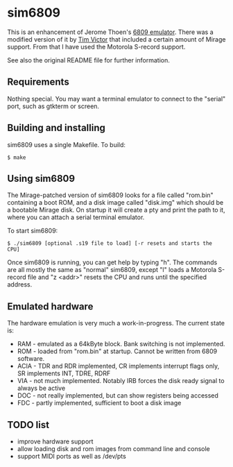 sim6809
=======

This is an enhancement of Jerome Thoen's [6809 emulator](http://membres.multimania.fr/jth/6809.html).  There was a modified version of it by [Tim Victor](http://www.gweep.net/~shifty/music/mirage.html) that included a certain amount of Mirage support.  From that I have used the Motorola S-record support.

See also the original README file for further information.

Requirements
-----------

Nothing special.
You may want a terminal emulator to connect to the "serial" port, such as gtkterm or screen.

Building and installing
---------------------

sim6809 uses a single Makefile.  To build:

    $ make
    
Using sim6809
------------

The Mirage-patched version of sim6809 looks for a file called "rom.bin" containing a boot ROM, and a disk image called "disk.img" which should be a bootable Mirage disk.  On startup it will create a pty and print the path to it, where you can attach a serial terminal emulator.

To start sim6809:

    $ ./sim6809 [optional .s19 file to load] [-r resets and starts the CPU]
    
Once sim6809 is running, you can get help by typing "h".  The commands are all mostly the same as "normal" sim6809, except "l" loads a Motorola S-record file and "z &lt;addr&gt;" resets the CPU and runs until the specified address.

Emulated hardware
---------------

The hardware emulation is very much a work-in-progress.  The current state is:

* RAM - emulated as a 64kByte block.  Bank switching is not implemented.
* ROM - loaded from "rom.bin" at startup. Cannot be written from 6809 software.
* ACIA - TDR and RDR implemented, CR implements interrupt flags only, SR implements INT, TDRE, RDRF
* VIA - not much implemented. Notably IRB forces the disk ready signal to always be active
* DOC - not really implemented, but can show registers being accessed
* FDC - partly implemented, sufficient to boot a disk image

TODO list
--------

* improve hardware support
* allow loading disk and rom images from command line and console
* support MIDI ports as well as /dev/pts



